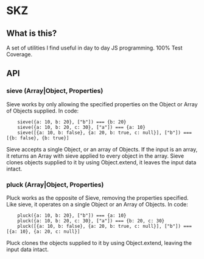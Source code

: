 # SKZ
## What is this?
A set of utilities I find useful in day to day JS programming.
100% Test Coverage.

## API
### sieve (Array|Object, Properties)
Sieve works by only allowing the specified properties on the Object or Array of Objects supplied. 
In code:
```JS
    sieve({a: 10, b: 20}, ["b"]) === {b: 20}
    sieve({a: 10, b: 20, c: 30}, ["a"]) === {a: 10}
    sieve([{a: 10, b: false}, {a: 20, b: true, c: null}], ["b"]) === [{b: false}, {b: true}]
```
Sieve accepts a single Object, or an array of Objects. If the input is an array, it returns an Array with sieve applied to every object in the array.
Sieve clones objects supplied to it by using Object.extend, it leaves the input data intact.

### pluck (Array|Object, Properties)
Pluck works as the opposite of Sieve, removing the properties specified. Like sieve, it operates on a single Object or an Array of Objects.
In code:
```JS
    pluck({a: 10, b: 20}, ["b"]) === {a: 10}
    pluck({a: 10, b: 20, c: 30}, ["a"]) === {b: 20, c: 30}
    pluck([{a: 10, b: false}, {a: 20, b: true, c: null}], ["b"]) === [{a: 10}, {a: 20, c: null}]
```
Pluck clones the objects supplied to it by using Object.extend, leaving the input data intact.
